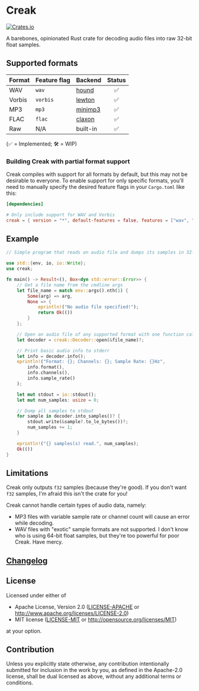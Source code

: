 # Creak

[![Crates.io](https://img.shields.io/crates/v/creak)](https://crates.io/crates/creak)

A barebones, opinionated Rust crate for decoding audio files into raw 32-bit float samples.

## Supported formats

|Format |Feature flag |Backend                                     |Status|
|-------|-------------|--------------------------------------------|:----:|
|WAV    |`wav`        |[hound](https://crates.io/crates/hound)     |✅
|Vorbis |`vorbis`     |[lewton](https://crates.io/crates/lewton)   |✅
|MP3    |`mp3`        |[minimp3](https://crates.io/crates/minimp3) |✅
|FLAC   |`flac`       |[claxon](https://crates.io/crates/claxon)   |✅
|Raw    |N/A          |built-in                                    |✅

(✅ = Implemented; 🛠 = WIP)

### Building Creak with partial format support

Creak compiles with support for all formats by default, but this may not be desirable to everyone. To enable support for only specific formats, you'll need to manually specify the desired feature flags in your `Cargo.toml` like this:

```toml
[dependencies]

# Only include support for WAV and Vorbis
creak = { version = "*", default-features = false, features = ["wav", "vorbis"] }
```

## Example

```rust
// Simple program that reads an audio file and dumps its samples in 32-bit float to stdout

use std::{env, io, io::Write};
use creak;

fn main() -> Result<(), Box<dyn std::error::Error>> {
    // Get a file name from the cmdline args
    let file_name = match env::args().nth(1) {
        Some(arg) => arg,
        None => {
            eprintln!("No audio file specified!");
            return Ok(())
        }
    };

    // Open an audio file of any supported format with one function call
    let decoder = creak::Decoder::open(&file_name)?;

    // Print basic audio info to stderr
    let info = decoder.info();
    eprintln!("Format: {}; Channels: {}; Sample Rate: {}Hz", 
        info.format(), 
        info.channels(), 
        info.sample_rate()
    );

    let mut stdout = io::stdout();
    let mut num_samples: usize = 0;

    // Dump all samples to stdout
    for sample in decoder.into_samples()? {
        stdout.write(&sample?.to_le_bytes())?;
        num_samples += 1;
    }

    eprintln!("{} samples(s) read.", num_samples);
    Ok(())
}
```

## Limitations

Creak only outputs `f32` samples (because they're good). If you don't want `f32` samples, I'm afraid this isn't the crate for you!

Creak cannot handle certain types of audio data, namely:

* MP3 files with variable sample rate or channel count will cause an error while decoding.
* WAV files with "exotic" sample formats are not supported. I don't know who is using 64-bit float samples, but they're too powerful for poor Creak. Have mercy.

## [Changelog](./CHANGELOG.md)

## License

Licensed under either of

* Apache License, Version 2.0
   ([LICENSE-APACHE](LICENSE-APACHE) or <http://www.apache.org/licenses/LICENSE-2.0>)
* MIT license
   ([LICENSE-MIT](LICENSE-MIT) or <http://opensource.org/licenses/MIT>)

at your option.

## Contribution

Unless you explicitly state otherwise, any contribution intentionally submitted for inclusion in the work by you, as defined in the Apache-2.0 license, shall be dual licensed as above, without any additional terms or conditions.